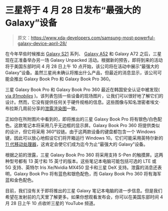 # 三星将于 4 月 28 日发布“最强大的 Galaxy”设备

> 原文：<https://www.xda-developers.com/samsung-most-powerful-galaxy-device-april-28/>

在今年早些时候推出 [Galaxy S21](https://www.xda-developers.com/samsung-galaxy-s21/) 系列、 [Galaxy A52](https://www.xda-developers.com/samsung-galaxy-a52/) 和 Galaxy A72 之后，三星现在正准备举办另一场 Galaxy Unpacked 活动。根据新的预告，即将到来的活动将于美国东部时间 4 月 28 日上午 10 点开始，该公司将在活动中展示“最强大的 Galaxy”设备。虽然三星尚未确认将推出什么产品，但最近的消息显示，该公司可能会推出 Galaxy Book Pro 和 Galaxy Book Pro 360。

三星 Galaxy Book Pro 和 Galaxy Book Pro 360 最近在韩国安全认证中被发现( [via *91mobiles*](https://www.91mobiles.com/hub/samsung-galaxy-book-pro-360-live-images-safety-korea/) )。该列表包括一些设备的现场图片，让我们可以很好地了解它们的设计。然而，它没有提供任何关于硬件规格的信息。这些图像与知名泄密者埃文·布拉斯几周前分享的[泄露渲染图](https://www.voice.com/post/@evan/samsung-galaxy-book-pro-and-pro-360-first-looks-1616239064-47310169)一致。

正如你在所附图片中看到的，即将推出的三星 Galaxy Book Pro 将有银色/白色配色。这款笔记本将采用几乎无边框的显示屏。Galaxy Book Pro 360 将提供类似的设计，但它将采用 360°铰链。由于这两款设备的键盘都包含一个 Windows 键，因此可以放心地假设它们将开箱运行 Windows 10。它们可能采用英特尔新的 [11 代移动处理器](https://www.xda-developers.com/intel-tiger-lake-11th-gen-core-i3-i5-i7-xe/)，这肯定会使它们成为迄今为止“最强大的 Galaxy”设备。

根据之前的泄露，三星 Galaxy Book Pro 360 将采用支持 S-Pen 的触摸屏。这两种型号都有 13 英寸和 15 英寸的版本。这些笔记本电脑可能包括可选的 LTE 或 5G 支持、英特尔 Iris Xe/Nvidia MX450 显卡和三星 DeX 支持。泄露的消息还表明，Galaxy Book Pro 将有蓝色和银色配色，而 Galaxy Book Pro 360 将有海军蓝和金色配色。

目前，我们没有关于即将推出的三星 Galaxy 笔记本电脑的进一步信息。但是我们希望在发射前的几天里了解更多。如果你想观看发布会，你可以在美国东部时间 4 月 28 日上午 10 点收听三星的 YouTube 频道。